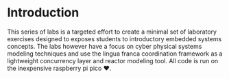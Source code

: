 # Introduction
This series of labs is a targeted effort to create a minimal set of laboratory
exercises designed to exposes students to introductory embedded systems concepts.
The labs however have a focus on cyber physical systems modeling techniques and use
the lingua franca coordination framework as a lightweight concurrency layer and
reactor modeling tool. All code is run on the inexpensive raspberry pi pico ❤️.